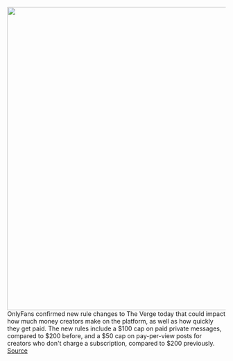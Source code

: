 <img src='https://cdn.vox-cdn.com/thumbor/ADRnBC-WkZgHpSH89YsSkLXTQbY=/0x0:2040x1360/1200x800/filters:focal(857x517:1183x843)/cdn.vox-cdn.com/uploads/chorus_image/image/67338065/acastro_200227_1777_onlyfans_0001.0.jpg' width='700px' /><br/>
OnlyFans confirmed new rule changes to The Verge today that could impact how much money creators make on the platform, as well as how quickly they get paid. The new rules include a $100 cap on paid private messages, compared to $200 before, and a $50 cap on pay-per-view posts for creators who don't charge a subscription, compared to $200 previously.
<a href='https://www.theverge.com/2020/9/1/21405540/onlyfans-rule-change-tips-pay-update-bella-thorne'> Source <a/>